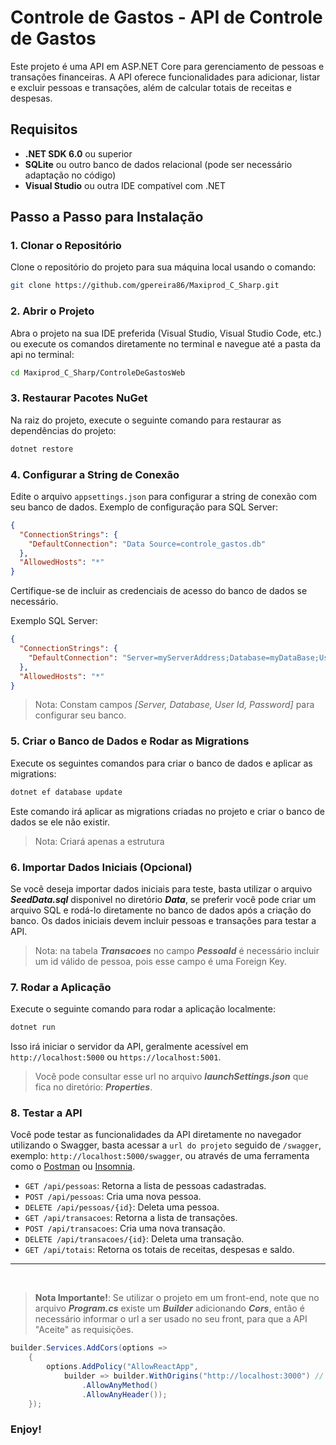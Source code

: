 
# Controle de Gastos - API de Controle de Gastos

Este projeto é uma API em ASP.NET Core para gerenciamento de pessoas e transações financeiras. A API oferece funcionalidades para adicionar, listar e excluir pessoas e transações, além de calcular totais de receitas e despesas.

## Requisitos

- **.NET SDK 6.0** ou superior
- **SQLite** ou outro banco de dados relacional (pode ser necessário adaptação no código)
- **Visual Studio** ou outra IDE compatível com .NET

## Passo a Passo para Instalação

### 1. Clonar o Repositório

Clone o repositório do projeto para sua máquina local usando o comando:

```bash
git clone https://github.com/gpereira86/Maxiprod_C_Sharp.git
```

### 2. Abrir o Projeto

Abra o projeto na sua IDE preferida (Visual Studio, Visual Studio Code, etc.) ou execute os comandos diretamente no terminal e navegue até a pasta da api no terminal:

```bash
cd Maxiprod_C_Sharp/ControleDeGastosWeb
```

### 3. Restaurar Pacotes NuGet

Na raiz do projeto, execute o seguinte comando para restaurar as dependências do projeto:

```bash
dotnet restore
```

### 4. Configurar a String de Conexão

Edite o arquivo `appsettings.json` para configurar a string de conexão com seu banco de dados. Exemplo de configuração para SQL Server:

```json
{
  "ConnectionStrings": {
    "DefaultConnection": "Data Source=controle_gastos.db"
  },
  "AllowedHosts": "*"
}
```

Certifique-se de incluir as credenciais de acesso do banco de dados se necessário.

Exemplo SQL Server:
```json
{
  "ConnectionStrings": {
    "DefaultConnection": "Server=myServerAddress;Database=myDataBase;User Id=myUsername;Password=myPassword;"
  },
  "AllowedHosts": "*"
}
```
> Nota: Constam campos _[Server, Database, User Id, Password]_ para configurar seu banco.


### 5. Criar o Banco de Dados e Rodar as Migrations

Execute os seguintes comandos para criar o banco de dados e aplicar as migrations:

```bash
dotnet ef database update
```

Este comando irá aplicar as migrations criadas no projeto e criar o banco de dados se ele não existir.
> Nota: Criará apenas a estrutura

### 6. Importar Dados Iniciais (Opcional)

Se você deseja importar dados iniciais para teste, basta utilizar o arquivo _**SeedData.sql**_ disponivel no diretório _**Data**_, se preferir você pode criar um arquivo SQL e rodá-lo diretamente no banco de dados após a criação do banco. Os dados iniciais devem incluir pessoas e transações para testar a API.
> Nota: na tabela _**Transacoes**_ no campo _**PessoaId**_ é necessário incluir um id válido de pessoa, pois esse campo é uma Foreign Key.


### 7. Rodar a Aplicação

Execute o seguinte comando para rodar a aplicação localmente:

```bash
dotnet run
```

Isso irá iniciar o servidor da API, geralmente acessível em `http://localhost:5000` ou `https://localhost:5001`.

>Você pode consultar esse url no arquivo _**launchSettings.json**_ que fica no diretório: _**Properties**_.

### 8. Testar a API

Você pode testar as funcionalidades da API diretamente no navegador utilizando o Swagger, basta acessar a `url do projeto` seguido de `/swagger`, exemplo: `http://localhost:5000/swagger`, ou através de uma ferramenta como o [Postman](https://www.postman.com/) ou [Insomnia](https://insomnia.rest/).

- `GET /api/pessoas`: Retorna a lista de pessoas cadastradas.
- `POST /api/pessoas`: Cria uma nova pessoa.
- `DELETE /api/pessoas/{id}`: Deleta uma pessoa.
- `GET /api/transacoes`: Retorna a lista de transações.
- `POST /api/transacoes`: Cria uma nova transação.
- `DELETE /api/transacoes/{id}`: Deleta uma transação.
- `GET /api/totais`: Retorna os totais de receitas, despesas e saldo.



---

<br/>

> **Nota Importante!**: Se utilizar o projeto em um front-end, note que no arquivo _**Program.cs**_ existe um _**Builder**_ adicionando _**Cors**_, então é necessário informar o url a ser usado no seu front, para que a API "Aceite" as requisições.

```c#
builder.Services.AddCors(options =>
    {
        options.AddPolicy("AllowReactApp",
            builder => builder.WithOrigins("http://localhost:3000") // URL_Front
                .AllowAnyMethod()
                .AllowAnyHeader());
    });
```

### Enjoy!

